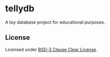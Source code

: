 # tellydb
A toy database project for educational purposes.

## License
Licensed under [BSD-3 Clause Clear License](./LICENSE).
